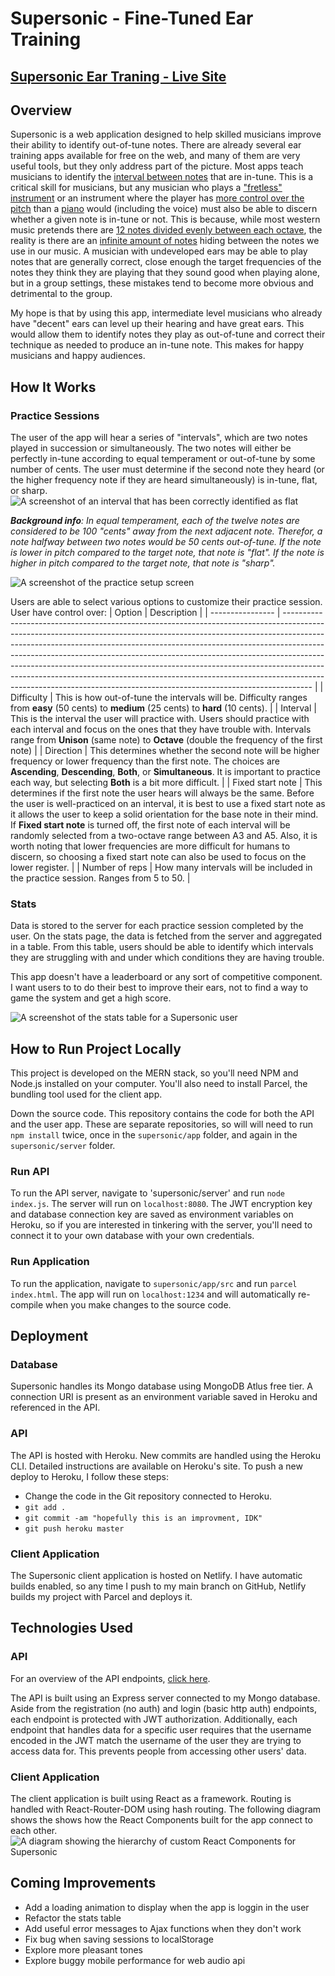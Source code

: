 # Supersonic - Fine-Tuned Ear Training
## [Supersonic Ear Traning - Live Site](https://supersonic-ear-training.netlify.app)
## Overview
Supersonic is a web application designed to help skilled musicians improve their ability to identify out-of-tune notes. There are already several ear training apps available for free on the web, and many of them are very useful tools, but they only address part of the picture. Most apps teach musicians to identify the [interval between notes](https://en.wikipedia.org/wiki/Interval_(music)) that are in-tune. This is a critical skill for musicians, but any musician who plays a ["fretless" instrument](https://en.wikipedia.org/wiki/Cello) or an instrument where the player has [more control over the pitch](https://en.wikipedia.org/wiki/Wind_instrument) than a [piano](https://en.wikipedia.org/wiki/Piano) would (including the voice) must also be able to discern whether a given note is in-tune or not. This is because, while most western music pretends there are [12 notes divided evenly between each octave](https://en.wikipedia.org/wiki/Equal_temperament), the reality is there are an [infinite amount of notes](https://en.wikipedia.org/wiki/Microtonal_music) hiding between the notes we use in our music. A musician with undeveloped ears may be able to play notes that are generally correct, close enough the target frequencies of the notes they think they are playing that they sound good when playing alone, but in a group settings, these mistakes tend to become more obvious and detrimental to the group. 

My hope is that by using this app, intermediate level musicians who already have "decent" ears can level up their hearing and have great ears. This would allow them to identify notes they play as out-of-tune and correct their technique as needed to produce an in-tune note. This makes for happy musicians and happy audiences. 

## How It Works
### Practice Sessions
The user of the app will hear a series of "intervals", which are two notes played in succession or simultaneously. The two notes will either be perfectly in-tune according to equal temperament or out-of-tune by some number of cents. The user must determine if the second note they heard (or the higher frequency note if they are heard simultaneously) is in-tune, flat, or sharp.
![A screenshot of an interval that has been correctly identified as flat](app/img/interval_example_screen.png)

_**Background info**: In equal temperament, each of the twelve notes are considered to be 100 "cents" away from the next adjacent note. Therefor, a note halfway between two notes would be 50 cents out-of-tune. If the note is lower in pitch compared to the target note, that note is "flat". If the note is higher in pitch compared to the target note, that note is "sharp"._

![A screenshot of the practice setup screen](./app/src/../img/practice_setup_example_screen.png)

Users are able to select various options to customize their practice session. User have control over:
| Option           | Description                                                                                                                                                                                                                                                                                                                                                                                                                                                                                                                                                               |
| ---------------- | ------------------------------------------------------------------------------------------------------------------------------------------------------------------------------------------------------------------------------------------------------------------------------------------------------------------------------------------------------------------------------------------------------------------------------------------------------------------------------------------------------------------------------------------------------------------------- |
| Difficulty       | This is how out-of-tune the intervals will be. Difficulty ranges from **easy** (50 cents) to **medium** (25 cents) to **hard** (10 cents).                                                                                                                                                                                                                                                                                                                                                                                                                                |
| Interval         | This is the interval the user will practice with. Users should practice with each interval and focus on the ones that they have trouble with. Intervals range from **Unison** (same note) to **Octave** (double the frequency of the first note)                                                                                                                                                                                                                                                                                                                          |
| Direction        | This determines whether the second note will be higher frequency or lower frequency than the first note. The choices are **Ascending**, **Descending**, **Both**, or **Simultaneous**. It is important to practice each way, but selecting **Both** is a bit more difficult.                                                                                                                                                                                                                                                                                              |
| Fixed start note | This determines if the first note the user hears will always be the same. Before the user is well-practiced on an interval, it is best to use a fixed start note as it allows the user to keep a solid orientation for the base note in their mind. If **Fixed start note** is turned off, the first note of each interval will be randomly selected from a two-octave range between A3 and A5. Also, it is worth noting that lower frequencies are more difficult for humans to discern, so choosing a fixed start note can also be used to focus on the lower register. |
| Number of reps   | How many intervals will be included in the practice session. Ranges from 5 to 50.                                                                                                                                                                                                                                                                                                                                                                                                                                                                                         |

### Stats
Data is stored to the server for each practice session completed by the user. On the stats page, the data is fetched from the server and aggregated in a table. From this table, users should be able to identify which intervals they are struggling with and under which conditions they are having trouble.

This app doesn't have a leaderboard or any sort of competitive component. I want users to to do their best to improve their ears, not to find a way to game the system and get a high score.

![A screenshot of the stats table for a Supersonic user](./app/src/../img/stats_example_screen.png)

## How to Run Project Locally
This project is developed on the MERN stack, so you'll need NPM and Node.js installed on your computer. You'll also need to install Parcel, the bundling tool used for the client app.

Down the source code. This repository contains the code for both the API and the user app. These are separate repositories, so will will need to run `npm install` twice, once in the `supersonic/app` folder, and again in the `supersonic/server` folder.
### Run API
To run the API server, navigate to 'supersonic/server' and run `node index.js`. The server will run on `localhost:8080`. The JWT encryption key and database connection key are saved as environment variables on Heroku, so if you are interested in tinkering with the server, you'll need to connect it to your own database with your own credentials.
### Run Application
To run the application, navigate to `supersonic/app/src` and run `parcel index.html`. The app will run on `localhost:1234` and will automatically re-compile when you make changes to the source code.

## Deployment
### Database
Supersonic handles its Mongo database using MongoDB Atlus free tier. A connection URI is present as an environment variable saved in Heroku and referenced in the API.
### API
The API is hosted with Heroku. New commits are handled using the Heroku CLI. Detailed instructions are available on Heroku's site. To push a new deploy to Heroku, I follow these steps:
- Change the code in the Git repository connected to Heroku.
- `git add .`
- `git commit -am "hopefully this is an improvment, IDK"`
- `git push heroku master`

### Client Application
The Supersonic client application is hosted on Netlify. I have automatic builds enabled, so any time I push to my main branch on GitHub, Netlify builds my project with Parcel and deploys it.

## Technologies Used
### API
For an overview of the API endpoints, [click here](https://supersonic-api.herokuapp.com/documentation.html).

The API is built using an Express server connected to my Mongo database.
Aside from the registration (no auth) and login (basic http auth) endpoints, each endpoint is protected with JWT authorization. Additionally, each endpoint that handles data for a specific user requires that the username encoded in the JWT match the username of the user they are trying to access data for. This prevents people from accessing other users' data.

### Client Application
The client application is built using React as a framework. Routing is handled with React-Router-DOM using hash routing. The following diagram shows the shows how the React Components built for the app connect to each other.
![A diagram showing the hierarchy of custom React Components for Supersonic](./app/img/Supersonic_component_hierarchy.svg)

## Coming Improvements
- Add a loading animation to display when the app is loggin in the user
- Refactor the stats table
- Add useful error messages to Ajax functions when they don't work
- Fix bug when saving sessions to localStorage
- Explore more pleasant tones
- Explore buggy mobile performance for web audio api